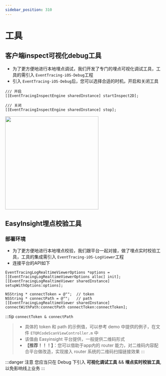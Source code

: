 ```yaml
---
sidebar_position: 310
---
```

# 工具


## 客户端inspect可视化debug工具

- 为了更方便地进行本地埋点调试，我们开发了专门的埋点可视化调试工具，工具的需引入 `EventTracing-iOS-Debug`工程
- 引入 `EventTracing-iOS-Debug`后，您可以选择合适的时机，开启和关闭工具

```objc
/// 开启
[[EventTracingInspectEngine sharedInstance] startInspect2D];

/// 关闭
[[EventTracingInspectEngine sharedInstance] stop];
```

<img src="https://p5.music.126.net/obj/wonDlsKUwrLClGjCm8Kx/23860192850/248d/cb14/2ff2/5f1ded9568c0d56f264bbc4d591def5e.jpg" width="300"/>

## EasyInsight埋点校验工具
### 部署环境
- 为了更方便地进行本地埋点校验，我们跟平台一起对接，做了埋点实时校验工具，工具的集成需引入 `EventTracing-iOS-LogViewer`工程
- 连接平台的API如下
```objc
EventTracingLogRealtimeViewerOptions *options = [[EventTracingLogRealtimeViewerOptions alloc] init];
[[EventTracingLogRealtimeViewer sharedInstance] setupWithOptions:options];

NSString * connectToken = @"";  // token
NSString * connectPath = @"";   // path
[[EventTracingLogRealtimeViewer sharedInstance] connectWithPath:connectPath connectToken:connectToken];
```

:::tip `connectToken & connectPath`
>
>- 具体的 token 和 path 的示例值，可以参考 demo 中提供的例子，在文件 `ETQRCodeScanViewController.m` 中 
>- 该值由 Easyinsight 平台提供，一般提供二维码形式
>- **【推荐！！！】**：您可以借助于app内的 router 能力，对二维码内容配合平台做改造，实现接入 router 系统的二维码扫描链接效果
:::

:::danger 注意
您应当只在 Debug 下引入 **可视化调试工具** && **埋点实时校验工具**, 以免影响线上业务
:::